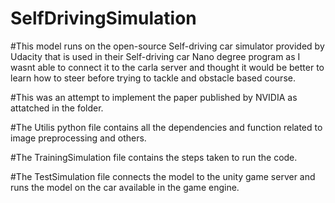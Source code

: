 # SelfDrivingSimulation

#This model runs on the open-source Self-driving car simulator provided by Udacity that is used in their Self-driving car Nano degree program as I wasnt able to connect it to the carla server and thought it would be better to learn how to steer before trying to tackle and obstacle based course. 

#This was an attempt to implement the paper published by NVIDIA as attatched in the folder.

#The Utilis python file contains all the dependencies and function related to image preprocessing and others.

#The TrainingSimulation file contains the steps taken to run the code.

#The TestSimulation file connects the model to the unity game server and runs the model on the car available in the game engine.
